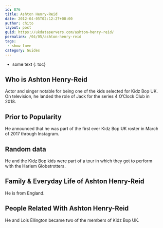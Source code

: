 ```yaml
---
id: 876
title: Ashton Henry-Reid
date: 2012-04-05T02:12:27+00:00
author: chito
layout: post
guid: https://ukdataservers.com/ashton-henry-reid/
permalink: /04/05/ashton-henry-reid
tags:
 - show love
category: Guides
---
```


* some text
{: toc}


## Who is  Ashton Henry-Reid
                  
                  
                  
Actor and singer notable for being one of the kids selected for Kidz Bop UK. On television, he landed the role of Jack for the series 4 O&#8217;Clock Club in 2018.
                  
                
                
                
## Prior to Popularity 
                  
                  
                  
He announced that he was part of the first ever Kidz Bop UK roster in March of 2017 through Instagram.
                  
                
                
                
## Random data 
                  
                  
                  
He and the Kidz Bop kids were part of a tour in which they got to perform with the Harlem Globetrotters.
                  
                
                
                
## Family & Everyday Life of Ashton Henry-Reid
                  
                  
                  
He is from England.
                  
                
                
                
## People Related With  Ashton Henry-Reid
                  
                  
                  
He and Lois Ellington became two of the members of Kidz Bop UK.
                  
                
              
            
          
          
          
    
    
  
